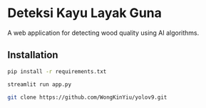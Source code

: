 # Deteksi Kayu Layak Guna

A web application for detecting wood quality using AI algorithms.

## Installation

```bash
pip install -r requirements.txt

streamlit run app.py

git clone https://github.com/WongKinYiu/yolov9.git 
